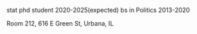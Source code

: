 
stat phd student 2020-2025(expected)
bs in Politics 2013-2020

Room 212, 616 E Green St, Urbana, IL 

